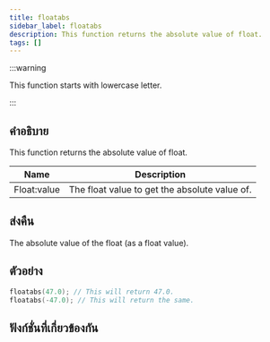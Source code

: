 ```yaml
---
title: floatabs
sidebar_label: floatabs
description: This function returns the absolute value of float.
tags: []
---
```


:::warning

This function starts with lowercase letter.

:::

## คำอธิบาย

This function returns the absolute value of float.

| Name        | Description                                   |
| ----------- | --------------------------------------------- |
| Float:value | The float value to get the absolute value of. |

## ส่งคืน

The absolute value of the float (as a float value).

## ตัวอย่าง

```c
floatabs(47.0); // This will return 47.0.
floatabs(-47.0); // This will return the same.
```

## ฟังก์ชั่นที่เกี่ยวข้องกัน
